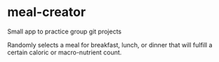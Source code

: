 # meal-creator
Small app to practice group git projects

Randomly selects a meal for breakfast, lunch, or dinner that will fulfill a certain caloric or macro-nutrient count.
